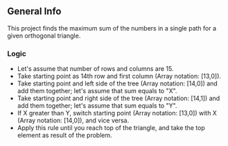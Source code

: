 ## General Info

This project finds the maximum sum of the numbers in a single path for a given orthogonal triangle.

### Logic

- Let's assume that number of rows and columns are 15.
- Take starting point as 14th row and first column (Array notation: [13,0]).
- Take starting point and left side of the tree (Array notation: [14,0]) and add them together; let's assume that sum equals to "X".
- Take starting point and right side of the tree (Array notation: [14,1]) and add them together; let's assume that sum equals to "Y".
- If X greater than Y, switch starting point (Array notation: [13,0]) with X (Array notation: [14,0]), and vice versa.
- Apply this rule until you reach top of the triangle, and take the top element as result of the problem.
